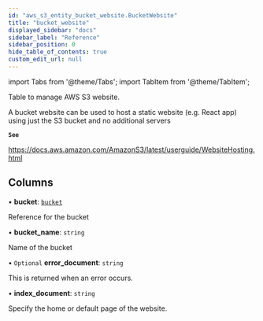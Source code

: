 ```yaml
---
id: "aws_s3_entity_bucket_website.BucketWebsite"
title: "bucket_website"
displayed_sidebar: "docs"
sidebar_label: "Reference"
sidebar_position: 0
hide_table_of_contents: true
custom_edit_url: null
---
```


import Tabs from '@theme/Tabs';
import TabItem from '@theme/TabItem';

Table to manage AWS S3 website.

A bucket website can be used to host a static website (e.g. React app) using just the S3 bucket and no additional servers

**`See`**

https://docs.aws.amazon.com/AmazonS3/latest/userguide/WebsiteHosting.html

## Columns

• **bucket**: [`bucket`](aws_s3_entity_bucket.Bucket.md)

Reference for the bucket

• **bucket\_name**: `string`

Name of the bucket

• `Optional` **error\_document**: `string`

This is returned when an error occurs.

• **index\_document**: `string`

Specify the home or default page of the website.
